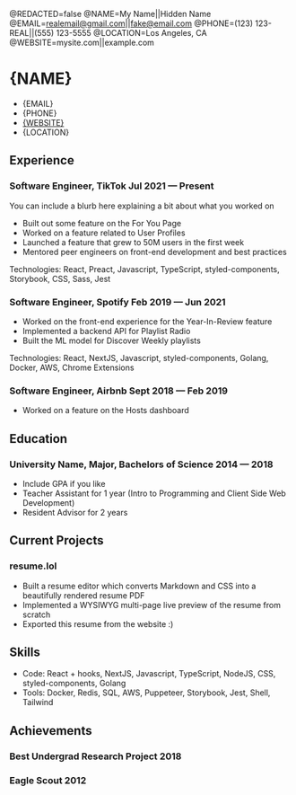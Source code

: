 <!--
Welcome to resume.lol !

This is the template you can use to get started.

More documentation can be found in the docs section
>>> https://resume.lol/docs
-->
@REDACTED=false
@NAME=My Name||Hidden Name
@EMAIL=realemail@gmail.com||fake@email.com
@PHONE=(123) 123-REAL||(555) 123-5555
@LOCATION=Los Angeles, CA
@WEBSITE=mysite.com||example.com

# {NAME}

<div class="section headerInfo">

- {EMAIL}
- {PHONE}
- [{WEBSITE}](https://{WEBSITE})
- {LOCATION}

</div>

## Experience

### Software Engineer, TikTok <span class="spacer"></span> Jul 2021 &mdash; Present

You can include a blurb here explaining a bit about what you worked on 

- Built out some feature on the For You Page
- Worked on a feature related to User Profiles
- Launched a feature that grew to 50M users in the first week
- Mentored peer engineers on front-end development and best practices

Technologies: React, Preact, Javascript, TypeScript, styled-components, Storybook, CSS, Sass, Jest

### Software Engineer, Spotify <span class="spacer"></span> Feb 2019 &mdash; Jun 2021

- Worked on the front-end experience for the Year-In-Review feature
- Implemented a backend API for Playlist Radio
- Built the ML model for Discover Weekly playlists

Technologies: React, NextJS, Javascript, styled-components, Golang, Docker, AWS, Chrome Extensions

### Software Engineer, Airbnb <span class="spacer"></span> Sept 2018 &mdash; Feb 2019

- Worked on a feature on the Hosts dashboard

<!-- Older resume bits can be commented out so that you can keep the info without deleting it -->

<!-- ### <span>Software Engineering Intern, Google</span> <span>Mar 2017 &mdash; Sept 2017</span>

### <span>Software Engineering Intern, Curalate</span> <span>June 2016 &mdash; Sept 2016</span> -->

## Education

### University Name, Major, Bachelors of Science <span class="spacer"></span> 2014 &mdash; 2018

- Include GPA if you like
- Teacher Assistant for 1 year (Intro to Programming and Client Side Web Development)
- Resident Advisor for 2 years

## Current Projects

### resume.lol

- Built a resume editor which converts Markdown and CSS into a beautifully rendered resume PDF
- Implemented a WYSIWYG multi-page live preview of the resume from scratch
- Exported this resume from the website :)

## Skills

- Code: React + hooks, NextJS, Javascript, TypeScript, NodeJS, CSS, styled-components, Golang
- Tools: Docker, Redis, SQL, AWS, Puppeteer, Storybook, Jest, Shell, Tailwind

## Achievements

### Best Undergrad Research Project <span class="spacer"></span> 2018

### Eagle Scout <span class="spacer"></span> 2012
